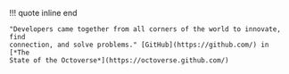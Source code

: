!!! quote inline end

    "Developers came together from all corners of the world to innovate, find
    connection, and solve problems." [GitHub](https://github.com/) in [*The
    State of the Octoverse*](https://octoverse.github.com/)
